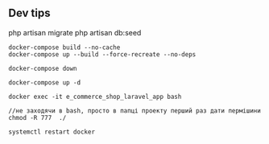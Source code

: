 ## Dev tips
php artisan migrate
php artisan db:seed
```
docker-compose build --no-cache
docker-compose up --build --force-recreate --no-deps

docker-compose down

docker-compose up -d

docker exec -it e_commerce_shop_laravel_app bash

//не заходячи в bash, просто в папці проекту перший раз дати пермішини
chmod -R 777  ./

systemctl restart docker
```
